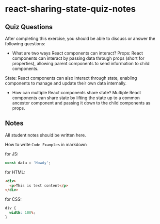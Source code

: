# react-sharing-state-quiz-notes

## Quiz Questions

After completing this exercise, you should be able to discuss or answer the following questions:

- What are two ways React components can interact?
  Props: React components can interact by passing data through props (short for properties), allowing parent components to send information to child components.

State: React components can also interact through state, enabling components to manage and update their own data internally.

- How can multiple React components share state?
  Multiple React components can share state by lifting the state up to a common ancestor component and passing it down to the child components as props.

## Notes

All student notes should be written here.

How to write `Code Examples` in markdown

for JS:

```js
const data = 'Howdy';
```

for HTML:

```html
<div>
  <p>This is text content</p>
</div>
```

for CSS:

```css
div {
  width: 100%;
}
```
